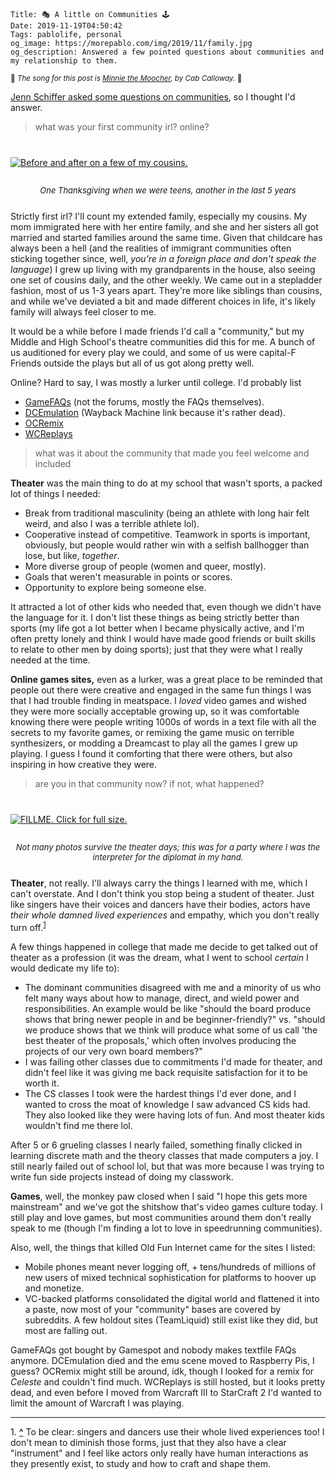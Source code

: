     Title: 🎭 A little on Communities 🕹
    Date: 2019-11-19T04:50:42
    Tags: pablolife, personal
    og_image: https://morepablo.com/img/2019/11/family.jpg
    og_description: Answered a few pointed questions about communities and my relationship to them.

<small>🎵 <em>The song for this post is <a href="https://www.youtube.com/watch?v=8mq4UT4VnbE">Minnie the Moocher</a>, by Cab Calloway.</em> 🎵</small>

[Jenn Schiffer asked some questions on communities][1], so I thought I'd answer.

> what was your first community irl? online?

<div class="caption-img-block" style="margin: 25px auto">
<a href="/img/2019/11/family.jpg" target="blank"><img src="/img/2019/11/family_THUMB.jpg" alt="Before and after on a few of my cousins." style="margin: 15px auto;" /></a>
<p style="font-style: italic; text-align: center; font-size: small">One Thanksgiving when we were teens, another in the last 5 years</p>
</div>

Strictly first irl? I'll count my extended family, especially my cousins. My mom
immigrated here with her entire family, and she and her sisters all got married
and started families around the same time. Given that childcare has always been
a hell (and the realities of immigrant communities often sticking together
since, well, _you're in a foreign place and don't speak the language_) I grew up
living with my grandparents in the house, also seeing one set of cousins daily,
and the other weekly. We came out in a stepladder fashion, most of us 1-3 years
apart. They're more like siblings than cousins, and while we've deviated a bit
and made different choices in life, it's likely family will always feel closer
to me.

It would be a while before I made friends I'd call a "community," but my Middle
and High School's theatre communities did this for me. A bunch of us auditioned
for every play we could, and some of us were capital-F Friends outside the plays
but all of us got along pretty well.

Online? Hard to say, I was mostly a lurker until college. I'd probably list

- [GameFAQs][2] (not the forums, mostly the FAQs themselves).
- [DCEmulation][3] (Wayback Machine link because it's rather dead).
- [OCRemix][4]
- [WCReplays][5]

> what was it about the community that made you feel welcome and included

**Theater** was the main thing to do at my school that wasn't sports, a packed
lot of things I needed:

- Break from traditional masculinity (being an athlete with long hair felt
  weird, and also I was a terrible athlete lol).
- Cooperative instead of competitive. Teamwork in sports is important,
  obviously, but people would rather win with a selfish ballhogger than lose,
  but like, _together_.
- More diverse group of people (women and queer, mostly).
- Goals that weren't measurable in points or scores.
- Opportunity to explore being someone else.

It attracted a lot of other kids who needed that, even though we didn't have the
language for it. I don't list these things as being strictly better than sports
(my life got a lot better when I became physically active, and I'm often pretty
lonely and think I would have made good friends or built skills to relate to
other men by doing sports); just that they were what I really needed at the
time.

**Online games sites,** even as a lurker, was a great place to be reminded that
people out there were creative and engaged in the same fun things I was that I
had trouble finding in meatspace. I _loved_ video games and wished they were
more socially acceptable growing up, so it was comfortable knowing there were
people writing 1000s of words in a text file with all the secrets to my favorite
games, or remixing the game music on terrible synthesizers, or modding a
Dreamcast to play all the games I grew up playing. I guess I found it comforting
that there were others, but also inspiring in how creative they were.

> are you in that community now? if not, what happened?

<div class="caption-img-block" style="margin: 25px auto">
<a href="/img/2019/11/alien.jpg" target="blank"><img src="/img/2019/11/alien_THUMB.jpg" alt="FILLME. Click for full size." style="margin: 15px auto;" /></a>
<p style="font-style: italic; text-align: center; font-size: small">Not many photos survive the theater days; this was for a party where I was the interpreter for the diplomat in my hand.</p>
</div>

**Theater**, not really. I'll always carry the things I learned with me, which I
can't overstate. And I don't think you stop being a student of theater. Just
like singers have their voices and dancers have their bodies, actors have _their
whole damned lived experiences_ and empathy, which you don't really turn off.<sup id="place1"><a href="#footnote1">1</a></sup>

A few things happened in college that made me decide to get talked out of
theater as a profession (it was the dream, what I went to school _certain_ I
would dedicate my life to):

- The dominant communities disagreed with me and a minority of us who felt many
  ways about how to manage, direct, and wield power and responsibilities. An
  example would be like "should the board produce shows that bring newer people
  in and be beginner-friendly?" vs. "should we produce shows that we think will
  produce what some of us call 'the best theater of the proposals,' which often
  involves producing the projects of our very own board members?"
- I was failing other classes due to commitments I'd made for theater, and
  didn't feel like it was giving me back requisite satisfaction for it to be
  worth it.
- The CS classes I took were the hardest things I'd ever done, and I wanted to
  cross the moat of knowledge I saw advanced CS kids had. They also looked like
  they were having lots of fun. And most theater kids wouldn't find me there
  lol.

After 5 or 6 grueling classes I nearly failed, something finally clicked in
learning discrete math and the theory classes that made computers a joy. I still
nearly failed out of school lol, but that was more because I was trying to write
fun side projects instead of doing my classwork.

**Games**, well, the monkey paw closed when I said "I hope this gets more
mainstream" and we've got the shitshow that's video games culture today. I still
play and love games, but most communities around them don't really speak to me
(though I'm finding a lot to love in speedrunning communities).

Also, well, the things that killed Old Fun Internet came for the sites I listed:

- Mobile phones meant never logging off, + tens/hundreds of millions of new
  users of mixed technical sophistication for platforms to hoover up and
  monetize.
- VC-backed platforms consolidated the digital world and flattened it into a
  paste, now most of your "community" bases are covered by subreddits. A few
  holdout sites (TeamLiquid) still exist like they did, but most are falling
  out.

GameFAQs got bought by Gamespot and nobody makes textfile FAQs anymore.
DCEmulation died and the emu scene moved to Raspberry Pis, I guess? OCRemix
might still be around, idk, though I looked for a remix for _Celeste_ and
couldn't find much. WCReplays is still hosted, but it looks pretty dead, and
even before I moved from Warcraft III to StarCraft 2 I'd wanted to limit the
amount of Warcraft I was playing.

---
<span id="footnote1">1.</span> <a href="#place1"><strong>^</strong></a>
To be clear: singers and dancers use their whole lived experiences too! I don't
mean to diminish those forms, just that they also have a clear "instrument" and
I feel like actors only really have human interactions as they presently exist,
to study and how to craft and shape them.


   [1]: https://jenngineering.glitch.me/our-first-communities/
   [2]: https://gamefaqs.gamespot.com/
   [3]: http://web.archive.org/web/20020124114718/http://www.dcemulation.com/
   [4]: https://ocremix.org
   [5]: https://wcreplays.com
